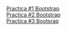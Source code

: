 
<a href="https://chaveztruz.github.io/16abril.html"> Practica #1 Bootstrap </a><br>
<a href="https://chaveztruz.github.io/Tablas%20bootstrap.html"> Practica #2 Bootstrap </a><br>
<a href="https://chaveztruz.github.io/practicabootstrap.html"> Practica #3 Bootsrap </a><br>
